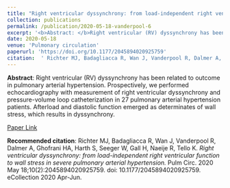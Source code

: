 ```yaml
--- 
title: "Right ventricular dyssynchrony: from load-independent right ventricular function to wall stress in severe pulmonary arterial hypertension." 
collection: publications 
permalink: /publication/2020-05-18-vanderpool-6 
excerpt: '<b>Abstract: </b>Right ventricular (RV) dyssynchrony has been related to outcome in pulmonary arterial hypertension. Prospectively, we performed echocardiography with measurement of right ventricular dyssynchrony and pressure-volume loop catheterization in 27 pulmonary arterial hypertension patients. Afterload and diastolic function emerged as determinates of wall stress, which results [...]' 
date: 2020-05-18 
venue: 'Pulmonary circulation' 
paperurl: 'https://doi.org/10.1177/2045894020925759' 
citation:  ' Richter MJ, Badagliacca R, Wan J, Vanderpool R, Dalmer A, Ghofrani HA, Harth S, Seeger W, Gall H, Naeije R, Tello K. <i>Right ventricular dyssynchrony: from load-independent right ventricular function to wall stress in severe pulmonary arterial hypertension.</i> Pulm Circ. 2020 May 18;10(2):2045894020925759. doi: 10.1177/2045894020925759. eCollection 2020 Apr-Jun.' 
--- 
```

<b>Abstract</b>:  Right ventricular (RV) dyssynchrony has been related to outcome in pulmonary arterial hypertension. Prospectively, we performed echocardiography with measurement of right ventricular dyssynchrony and pressure-volume loop catheterization in 27 pulmonary arterial hypertension patients. Afterload and diastolic function emerged as determinates of wall stress, which results in dyssynchrony.  
 
[Paper Link](https://doi.org/10.1177/2045894020925759) 
 
<b>Recommended citation</b>:  Richter MJ, Badagliacca R, Wan J, Vanderpool R, Dalmer A, Ghofrani HA, Harth S, Seeger W, Gall H, Naeije R, Tello K. <i>Right ventricular dyssynchrony: from load-independent right ventricular function to wall stress in severe pulmonary arterial hypertension.</i> Pulm Circ. 2020 May 18;10(2):2045894020925759. doi: 10.1177/2045894020925759. eCollection 2020 Apr-Jun. 
